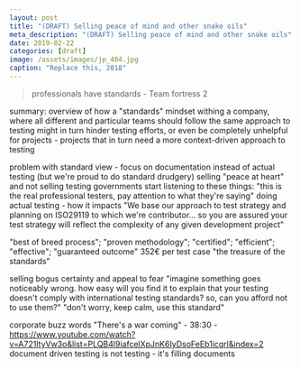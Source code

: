 ```yaml
---
layout: post
title: "(DRAFT) Selling peace of mind and other snake oils"
meta_description: "(DRAFT) Selling peace of mind and other snake oils"
date: 2019-02-22
categories: [draft]
image: /assets/images/jp_404.jpg
caption: "Replace this, 2018"
---
```


> professionals have standards - Team fortress 2

summary: overview of how a "standards" mindset withing a company, where all different and particular teams should follow the same approach to testing might in turn hinder testing efforts, or even be completely unhelpful for projects - projects that in turn need a more context-driven approach to testing

problem with standard view - focus on documentation instead of actual testing (but we're proud to do standard drudgery)
selling "peace at heart" and not selling testing
governments start listening to these things: "this is the real professional testers, pay attention to what they're saying"
doing actual testing - how it impacts
"We base our approach to test strategy and planning on ISO29119 to which we're contributor... so you are assured your test strategy will reflect the complexity of any given development project"

"best of breed process"; "proven methodology"; "certified"; "efficient"; "effective"; "guaranteed outcome"
352€ per test case
"the treasure of the standards"

selling bogus certainty and appeal to fear
"imagine something goes noticeably wrong. how easy will you find it to explain that your testing doesn't comply with international testing standards? so, can you afford not to use them?"
"don't worry, keep calm, use this standard"

corporate buzz words
"There's a war coming" - 38:30 - https://www.youtube.com/watch?v=A721ltyVw3o&list=PLQB4l9iafcelXpJnK6IyDsoFeEb1icqrl&index=2
document driven testing is not testing - it's filling documents
